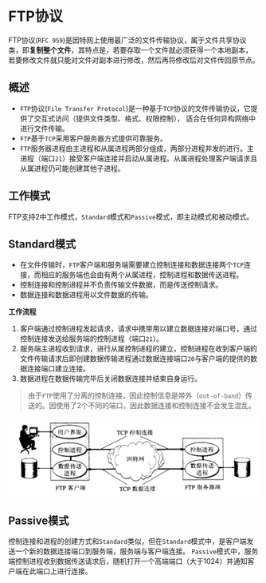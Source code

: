 # FTP协议
FTP协议(`RFC 959`)是因特网上使用最广泛的文件传输协议，属于文件共享协议类，即**复制整个文件**，其特点是，若要存取一个文件就必须获得一个本地副本，
若要修改文件就只能对文件对副本进行修改，然后再将修改后对文件传回原节点。
## 概述
- `FTP`协议(`File Transfer Protocol`)是一种基于`TCP`协议的文件传输协议，它提供了交互式访问（提供文件类型、格式、权限控制），
适合在任何异构网络中进行文件传输。
- `FTP`基于`TCP`采用客户服务器方式提供可靠服务。
- `FTP`服务器进程由主进程和从属进程两部分组成，两部分进程并发的进行。主进程（端口`21`）接受客户端连接并启动从属进程。从属进程处理客户端请求且从属进程仍可能创建其他子进程。

## 工作模式
FTP支持2中工作模式，`Standard`模式和`Passive`模式，即主动模式和被动模式。

## Standard模式

- 在文件传输时，`FTP`客户端和服务端需要建立控制连接和数据连接两个`TCP`连接，而相应的服务端也会由有两个从属进程，控制进程和数据传送进程。
- 控制连接和控制进程并不负责传输文件数据，而是传送控制请求。
- 数据连接和数据进程用以文件数据的传输。

**工作流程**
1. 客户端通过控制进程发起请求，请求中携带用以建立数据连接对端口号，通过控制连接发送给服务端的控制进程（端口`21`）。
2. 服务端主进程收到请求，进行从属控制进程的建立，控制进程在收到客户端的文件传输请求后即创建数据传输进程通过数据连接端口`20`与客户端的提供的数据连接端口建立连接。
3. 数据进程在数据传输完毕后关闭数据连接并结束自身运行。

> 由于`FTP`使用了分离的控制连接，因此控制信息是带外（`out-of-band`）传送的。因使用了2个不同的端口，因此数据连接和控制连接不会发生混乱。

![image](ftp-working-way.png)

## Passive模式
控制连接和进程的创建方式和`Standard`类似，但在`Standard`模式中，是客户端发送一个新的数据连接端口到服务端，服务端与客户端连接。
`Passive`模式中，服务端控制进程收到数据传送请求后，随机打开一个高端端口（大于1024）并通知客户端在此端口上进行连接。
